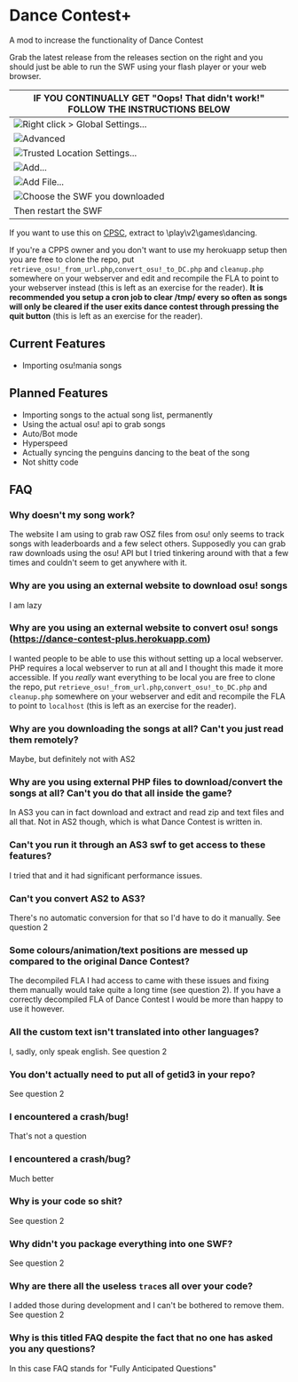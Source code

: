 # Dance Contest+
A mod to increase the functionality of Dance Contest

Grab the latest release from the releases section on the right and you should just be able to run the SWF using your flash player or your web browser.

| IF YOU CONTINUALLY GET "Oops! That didn't work!" FOLLOW THE INSTRUCTIONS BELOW |
| ---
| ![Right click > Global Settings...](https://media.discordapp.net/attachments/526586940535865405/778066613890056212/unknown.png) |
| ![Advanced](https://media.discordapp.net/attachments/526586940535865405/778066656412565525/unknown.png) |
| ![Trusted Location Settings...](https://media.discordapp.net/attachments/526586940535865405/778066681264209941/unknown.png) |
| ![Add...](https://media.discordapp.net/attachments/526586940535865405/778066703850274826/unknown.png) |
| ![Add File...](https://media.discordapp.net/attachments/526586940535865405/778066729933996053/unknown.png) |
| ![Choose the SWF you downloaded](https://media.discordapp.net/attachments/526586940535865405/778066777250725928/unknown.png)  |
| Then restart the SWF |

If you want to use this on [CPSC](https://github.com/Thestickman391/CPSC), extract to \play\v2\games\dancing.

If you're a CPPS owner and you don't want to use my herokuapp setup then you are free to clone the repo, put `retrieve_osu!_from_url.php`,`convert_osu!_to_DC.php` and `cleanup.php` somewhere on your webserver and edit and recompile the FLA to point to your webserver instead (this is left as an exercise for the reader). **It is recommended you setup a cron job to clear /tmp/ every so often as songs will only be cleared if the user exits dance contest through pressing the quit button** (this is left as an exercise for the reader).

## Current Features
- Importing osu!mania songs

## Planned Features
- Importing songs to the actual song list, permanently 
- Using the actual osu! api to grab songs
- Auto/Bot mode
- Hyperspeed
- Actually syncing the penguins dancing to the beat of the song
- Not shitty code

## FAQ
### Why doesn't my song work?
The website I am using to grab raw OSZ files from osu! only seems to track songs with leaderboards and a few select others. Supposedly you can grab raw downloads using the osu! API but I tried tinkering around with that a few times and couldn't seem to get anywhere with it.
### Why are you using an external website to download osu! songs
I am lazy
### Why are you using an external website to convert osu! songs (https://dance-contest-plus.herokuapp.com) 
I wanted people to be able to use this without setting up a local webserver. PHP requires a local webserver to run at all and I thought this made it more accessible. If you *really* want everything to be local you are free to clone the repo, put `retrieve_osu!_from_url.php`,`convert_osu!_to_DC.php` and `cleanup.php` somewhere on your webserver and edit and recompile the FLA to point to `localhost` (this is left as an exercise for the reader).
### Why are you downloading the songs at all? Can't you just read them remotely?
Maybe, but definitely not with AS2
### Why are you using external PHP files to download/convert the songs at all? Can't you do that all inside the game?
In AS3 you can in fact download and extract and read zip and text files and all that. Not in AS2 though, which is what Dance Contest is written in. 
### Can't you run it through an AS3 swf to get access to these features?
I tried that and it had significant performance issues.
### Can't you convert AS2 to AS3?
There's no automatic conversion for that so I'd have to do it manually. See question 2
### Some colours/animation/text positions are messed up compared to the original Dance Contest?
The decompiled FLA I had access to came with these issues and fixing them manually would take quite a long time (see question 2). If you have a correctly decompiled FLA of Dance Contest I would be more than happy to use it however. 
### All the custom text isn't translated into other languages?
I, sadly, only speak english. See question 2 
### You don't actually need to put all of getid3 in your repo?
See question 2
### I encountered a crash/bug!
That's not a question
### I encountered a crash/bug?
Much better
### Why is your code so shit?
See question 2
### Why didn't you package everything into one SWF?
See question 2
### Why are there all the useless `trace`s all over your code?
I added those during development and I can't be bothered to remove them. See question 2
### Why is this titled FAQ despite the fact that no one has asked you any questions?
In this case FAQ stands for "Fully Anticipated Questions"

